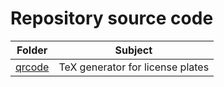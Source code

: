 # Repository source code

| Folder | Subject |
|---|---|
| [qrcode](qrcode) | TeX generator for license plates |
